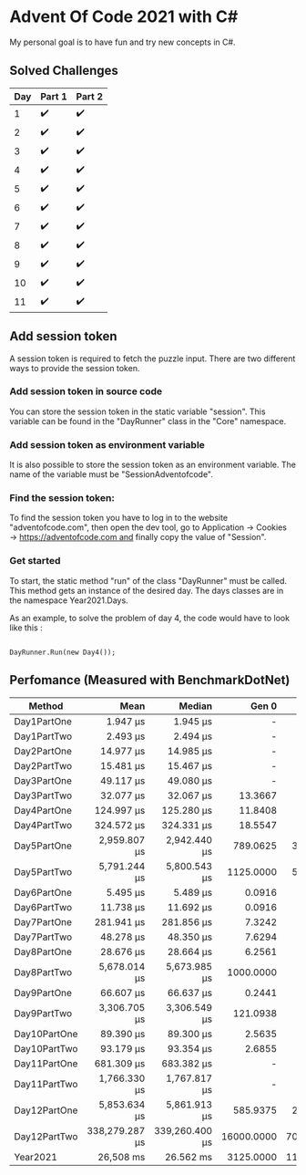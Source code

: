 
# Advent Of Code 2021 with C#

My personal goal is to have fun and try new concepts in C#.
 

 
## Solved Challenges
| Day | Part 1 | Part 2 |
|-----|--------|--------|
|1    | ✔️     |    ✔️ |
|2    | ✔️     |    ✔️ |
|3    | ✔️     |    ✔️ |
|4    | ✔️     |    ✔️ |
|5    | ✔️     |    ✔️ |
|6    | ✔️     |    ✔️ |
|7    | ✔️     |    ✔️ |
|8    | ✔️     |    ✔️ |
|9    | ✔️     |    ✔️ |
|10   | ✔️     |    ✔️ |
|11   | ✔️     |    ✔️ |

## Add session token

 A session token is required to fetch the puzzle input. There are two different ways to provide the session token.

### Add session token in source code


You can store the session token in the static variable "session". This variable can be found in the "DayRunner" class in the "Core" namespace.




### Add session token as environment variable

It is also possible to store the session token as an environment variable. The name of the variable must be "SessionAdventofcode".



### Find the session token:

To find the session token you have to log in to the website "adventofcode.com", then open the dev tool, go to Application → Cookies → https://adventofcode.com and finally copy the value of "Session".




### Get started

To start, the static method "run" of the class "DayRunner" must be called. This method gets an instance of the desired day. The days classes are in the namespace Year2021.Days.

As an example, to solve the problem of day 4, the code would have to look like this :
<pre><code class='language-cs'>
DayRunner.Run(new Day4());
</code></pre>


## Perfomance (Measured with BenchmarkDotNet)

|      Method  |           Mean |         Median |      Gen 0 |     Gen 1 |      Gen 2 |    Allocated |
|------------- |---------------:|---------------:|-----------:|----------:|----------:|-------------:|
| Day1PartOne  |       1.947 μs |       1.945 μs |          - |         - |         - |            - |
| Day1PartTwo  |       2.493 μs |       2.494 μs |          - |         - |         - |            - |
| Day2PartOne  |      14.977 μs |      14.985 μs |          - |         - |         - |            - |
| Day2PartTwo  |      15.481 μs |      15.467 μs |          - |         - |         - |            - |
| Day3PartOne  |      49.117 μs |      49.080 μs |          - |         - |         - |         72 B |
| Day3PartTwo  |      32.077 μs |      32.067 μs |    13.3667 |    0.7324 |         - |       111 Kb |
| Day4PartOne  |     124.997 μs |     125.280 μs |    11.8408 |    2.5635 |         - |        99 kB |
| Day4PartTwo  |     324.572 μs |     324.331 μs |    18.5547 |    3.4180 |         - |       158 Kb |
| Day5PartOne  |   2,959.807 μs |   2,942.440 μs |   789.0625 |  367.1875 |         - |         6 Mb |
| Day5PartTwo  |   5,791.244 μs |   5,800.543 μs |  1125.0000 |  562.5000 |  109.3750 |         9 Mb |
| Day6PartOne  |       5.495 μs |       5.489 μs |     0.0916 |         - |         - |        784 B |
| Day6PartTwo  |      11.738 μs |      11.692 μs |     0.0916 |         - |         - |        784 B |
| Day7PartOne  |     281.941 μs |     281.856 μs |     7.3242 |    0.4883 |         - |        64 Kb |
| Day7PartTwo  |      48.278 μs |      48.350 μs |     7.6294 |    0.6104 |         - |        64 Kb |
| Day8PartOne  |      28.676 μs |      28.664 μs |     6.2561 |         - |         - |        52 Kb |
| Day8PartTwo  |   5,678.014 μs |   5,673.985 μs |  1000.0000 |         - |         - |         8 Mb |
| Day9PartOne  |      66.607 μs |      66.637 μs |     0.2441 |         - |         - |         2 Kb |
| Day9PartTwo  |   3,306.705 μs |   3,306.549 μs |   121.0938 |   70.3125 |   39.0625 |         1 Mb |
| Day10PartOne |      89.390 μs |      89.300 μs |     2.5635 |         - |         - |        22 Kb |
| Day10PartTwo |      93.179 μs |      93.354 μs |     2.6855 |         - |         - |        23 Kb |
| Day11PartOne |     681.309 μs |     683.382 μs |          - |         - |         - |         4 Kb |
| Day11PartTwo |   1,766.330 μs |   1,767.817 μs |          - |         - |         - |         8 Kb |
| Day12PartOne |   5,853.634 μs |   5,861.913 μs |   585.9375 |  273.4375 |         - |         4 Mb |
| Day12PartTwo | 338,279.287 μs | 339,260.400 μs | 16000.0000 | 7000.0000 | 3000.0000 |       137 Mb |
|     Year2021 |      26,508 ms |      26.562 ms |  3125.0000 | 1125.0000 |   93.7500 |       167 Mb |